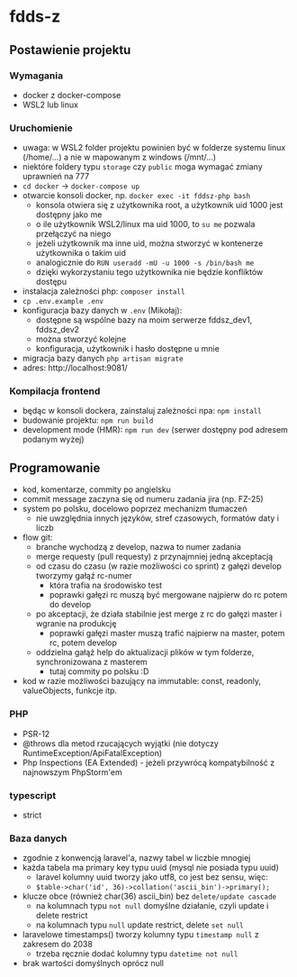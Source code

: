 # fdds-z

## Postawienie projektu

### Wymagania
- docker z docker-compose
- WSL2 lub linux

### Uruchomienie
- uwaga: w WSL2 folder projektu powinien być w folderze systemu linux (/home/...) a nie w mapowanym z windows (/mnt/...)
- niektóre foldery typu `storage` czy `public` moga wymagać zmiany uprawnień na 777
- `cd docker` -> `docker-compose up`
- otwarcie konsoli docker, np. `docker exec -it fddsz-php bash`
  - konsola otwiera się z użytkownika root, a użytkownik uid 1000 jest dostępny jako me
  - o ile użytkownik WSL2/linux ma uid 1000, to `su me` pozwala przełączyć na niego
  - jeżeli użytkownik ma inne uid, można stworzyć w kontenerze użytkownika o takim uid
  - analogicznie do `RUN useradd -mU -u 1000 -s /bin/bash me`
  - dzięki wykorzystaniu tego użytkownika nie będzie konfliktów dostępu
- instalacja zależności php: `composer install`
- `cp .env.example .env`
- konfiguracja bazy danych w `.env` (Mikołaj):
  - dostępne są wspólne bazy na moim serwerze fddsz_dev1, fddsz_dev2
  - można stworzyć kolejne
  - konfiguracja, użytkownik i hasło dostępne u mnie
- migracja bazy danych `php artisan migrate`
- adres: http://localhost:9081/

### Kompilacja frontend
- będąc w konsoli dockera, zainstaluj zależności npa: `npm install`
- budowanie projektu: `npm run build`
- development mode (HMR): `npm run dev` (serwer dostępny pod adresem podanym wyżej)

## Programowanie
- kod, komentarze, commity po angielsku
- commit message zaczyna się od numeru zadania jira (np. FZ-25)
- system po polsku, docelowo poprzez mechanizm tłumaczeń
  - nie uwzględnia innych języków, stref czasowych, formatów daty i liczb
- flow git:
  - branche wychodzą z develop, nazwa to numer zadania
  - merge requesty (pull requesty) z przynajmniej jedną akceptacją
  - od czasu do czasu (w razie możliwości co sprint) z gałęzi develop tworzymy gałąź rc-numer
    - która trafia na środowisko test
    - poprawki gałęzi rc muszą być mergowane najpierw do rc potem do develop
  - po akceptacji, że działa stabilnie jest merge z rc do gałęzi master i wgranie na produkcję
    - poprawki gałęzi master muszą trafić najpierw na master, potem rc, potem develop 
  - oddzielna gałąź help do aktualizacji plików w tym folderze, synchronizowana z masterem
    - tutaj commity po polsku :D
- kod w razie możliwości bazujący na immutable: const, readonly, valueObjects, funkcje itp.

### PHP
- PSR-12
- @throws dla metod rzucających wyjątki (nie dotyczy RuntimeException/ApiFatalException)
- Php Inspections (EA Extended) - jeżeli przywrócą kompatybilność z najnowszym PhpStorm'em

### typescript
- strict

### Baza danych
- zgodnie z konwencją laravel'a, nazwy tabel w liczbie mnogiej 
- każda tabela ma primary key typu uuid (mysql nie posiada typu uuid)
  - laravel kolumny uuid tworzy jako utf8, co jest bez sensu, więc: 
  - `$table->char('id', 36)->collation('ascii_bin')->primary();`
- klucze obce (również char(36) ascii_bin) bez `delete/update cascade`
  - na kolumnach typu `not null` domyślne działanie, czyli update i delete restrict
  - na kolumnach typu `null` update restrict, delete `set null`
- laravelowe timestamps() tworzy kolumny typu `timestamp null` z zakresem do 2038
  - trzeba ręcznie dodać kolumny typu `datetime not null`
- brak wartości domyślnych oprócz null
